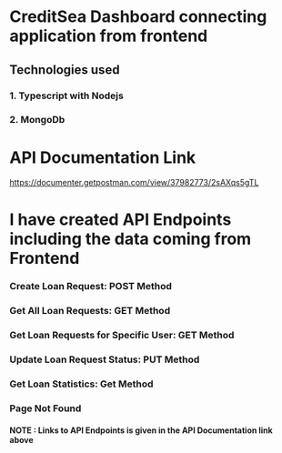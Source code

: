 # CreditSea Dashboard connecting application from frontend

## Technologies used 
### 1. Typescript with Nodejs
### 2. MongoDb

# API Documentation Link
https://documenter.getpostman.com/view/37982773/2sAXqs5gTL

# I have created API Endpoints including the data coming from Frontend 

### Create Loan Request: POST Method
### Get All Loan Requests: GET Method
### Get Loan Requests for Specific User: GET Method
### Update Loan Request Status: PUT Method
### Get Loan Statistics: Get Method
### Page Not Found

#### NOTE : Links to API Endpoints is given in the API Documentation link above